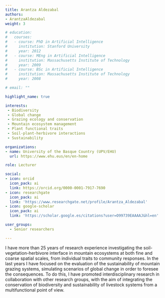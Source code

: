 ```yaml
---
title: Arantza Aldezabal
authors:
- ArantzaAldezabal
weight: 3

# education:
#   courses:
#   - course: PhD in Artificial Intelligence
#     institution: Stanford University
#     year: 2012
#   - course: MEng in Artificial Intelligence
#     institution: Massachusetts Institute of Technology
#     year: 2009
#   - course: BSc in Artificial Intelligence
#     institution: Massachusetts Institute of Technology
#     year: 2008

# email: ""

highlight_name: true

interests:
 - Biodiversity
 - Global change
 - Grazing ecology and conservation
 - Mountain ecosystem management
 - Plant functional traits
 - Soil-plant-herbivore interactions
 - Sustainability

organizations:
- name: University of the Basque Country (UPV/EHU)
  url: https://www.ehu.eus/en/en-home

role: Lecturer

social:
- icon: orcid
  icon_pack: ai
  link: https://orcid.org/0000-0001-7917-7690
- icon: researchgate
  icon_pack: ai
  link: 'https://www.researchgate.net/profile/Arantza_Aldezabal'
- icon: google-scholar
  icon_pack: ai
  link: 'https://scholar.google.es/citations?user=O99739EAAAAJ&hl=en'

user_groups: 
  - Senior researchers

---
```


I have more than 25 years of research experience investigating the soil-vegetation-herbivore interface in mountain ecosystems at both fine and coarse spatial scales, from individual traits to community responses. In the last years I have focused on the evaluation of the sustainability of mountain grazing systems, simulating scenarios of global change in order to foresee the consequences. To do this, I have promoted interdisciplinary research in collaboration with other research groups, with the aim of integrating the conservation of biodiversity and sustainability of livestock systems from a multifunctional point of view.
